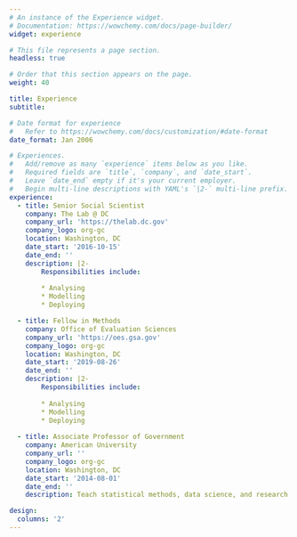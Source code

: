 ```yaml
---
# An instance of the Experience widget.
# Documentation: https://wowchemy.com/docs/page-builder/
widget: experience

# This file represents a page section.
headless: true

# Order that this section appears on the page.
weight: 40

title: Experience
subtitle:

# Date format for experience
#   Refer to https://wowchemy.com/docs/customization/#date-format
date_format: Jan 2006

# Experiences.
#   Add/remove as many `experience` items below as you like.
#   Required fields are `title`, `company`, and `date_start`.
#   Leave `date_end` empty if it's your current employer.
#   Begin multi-line descriptions with YAML's `|2-` multi-line prefix.
experience:
  - title: Senior Social Scientist
    company: The Lab @ DC
    company_url: 'https://thelab.dc.gov'
    company_logo: org-gc
    location: Washington, DC
    date_start: '2016-10-15'
    date_end: ''
    description: |2-
        Responsibilities include:
        
        * Analysing
        * Modelling
        * Deploying

  - title: Fellow in Methods
    company: Office of Evaluation Sciences
    company_url: 'https://oes.gsa.gov'
    company_logo: org-gc
    location: Washington, DC
    date_start: '2019-08-26'
    date_end: ''
    description: |2-
        Responsibilities include:
        
        * Analysing
        * Modelling
        * Deploying
        
  - title: Associate Professor of Government
    company: American University
    company_url: ''
    company_logo: org-gc
    location: Washington, DC
    date_start: '2014-08-01'
    date_end: ''
    description: Teach statistical methods, data science, and research design.

design:
  columns: '2'
---
```

